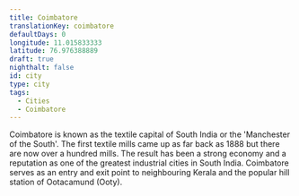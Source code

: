 ```yaml
---
title: Coimbatore
translationKey: coimbatore
defaultDays: 0
longitude: 11.015833333
latitude: 76.976388889
draft: true
nighthalt: false
id: city
type: city
tags:
  - Cities
  - Coimbatore
---
```

Coimbatore is known as the textile capital of South India or the 'Manchester of the South'. The first textile mills came up as far back as 1888 but there are now over a hundred mills. The result has been a strong economy and a reputation as one of the greatest industrial cities in South India. Coimbatore serves as an entry and exit point to neighbouring Kerala and the popular hill station of Ootacamund (Ooty).